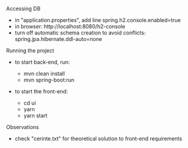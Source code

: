 Accessing DB
* in "application.properties", add line spring.h2.console.enabled=true
* in browser: http://localhost:8080/h2-console
* turn off automatic schema creation to avoid conflicts: spring.jpa.hibernate.ddl-auto=none

Running the project
* to start back-end, run:
    * mvn clean install
    * mvn spring-boot:run
    
* to start the front-end:
    * cd ui
    * yarn
    * yarn start
    
Observations
* check "cerinte.txt" for theoretical solution to front-end requirements
